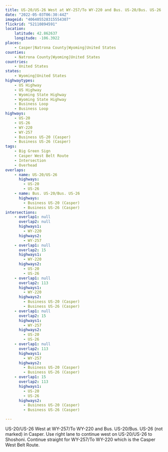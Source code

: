 ```yaml
---
title: US-20/US-26 West at WY-257/To WY-220 and Bus. US-20/Bus. US-26
date: "2022-05-03T06:30:44Z"
imageid: "406405528315554307"
flickrid: "52110894591"
location:
    latitude: 42.862637
    longitude: -106.3922
places:
    - Casper|Natrona County|Wyoming|United States
counties:
    - Natrona County|Wyoming|United States
countries:
    - United States
states:
    - Wyoming|United States
highwaytypes:
    - US Highway
    - US Highway
    - Wyoming State Highway
    - Wyoming State Highway
    - Business Loop
    - Business Loop
highways:
    - US-20
    - US-26
    - WY-220
    - WY-257
    - Business US-20 (Casper)
    - Business US-26 (Casper)
tags:
    - Big Green Sign
    - Casper West Belt Route
    - Intersection
    - Overhead
overlaps:
    - name: US-20/US-26
      highways:
        - US-20
        - US-26
    - name: Bus. US-20/Bus. US-26
      highways:
        - Business US-20 (Casper)
        - Business US-26 (Casper)
intersections:
    - overlap1: null
      overlap2: null
      highways1:
        - WY-220
      highways2:
        - WY-257
    - overlap1: null
      overlap2: 15
      highways1:
        - WY-220
      highways2:
        - US-20
        - US-26
    - overlap1: null
      overlap2: 113
      highways1:
        - WY-220
      highways2:
        - Business US-20 (Casper)
        - Business US-26 (Casper)
    - overlap1: null
      overlap2: 15
      highways1:
        - WY-257
      highways2:
        - US-20
        - US-26
    - overlap1: null
      overlap2: 113
      highways1:
        - WY-257
      highways2:
        - Business US-20 (Casper)
        - Business US-26 (Casper)
    - overlap1: 15
      overlap2: 113
      highways1:
        - US-20
        - US-26
      highways2:
        - Business US-20 (Casper)
        - Business US-26 (Casper)

---
```

US-20/US-26 West at WY-257/To WY-220 and Bus. US-20/Bus. US-26 (not marked) in Casper.  Use right lane to continue west on US-20/US-26 to Shoshoni.  Continue straight for WY-257/To WY-220 which is the Casper West Belt Route.